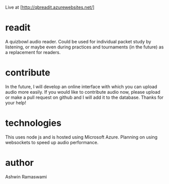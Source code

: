 Live at [http://qbreadit.azurewebsites.net/]

# readit
A quizbowl audio reader. Could be used for individual packet study by listening, or maybe even during practices and tournaments (in the future) as a replacement for readers.

# contribute
In the future, I will develop an online interface with which you can upload audio more easily. If you would like to contribute audio now, please upload or make a pull request on github and I will add it to the database. Thanks for your help!

# technologies
This uses node js and is hosted using Microsoft Azure. Planning on using websockets to speed up audio performance.

# author
Ashwin Ramaswami
